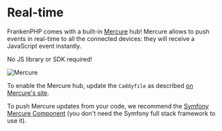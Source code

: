 # Real-time

FrankenPHP comes with a built-in [Mercure](https://mercure.rocks) hub!
Mercure allows to push events in real-time to all the connected devices: they will receive a JavaScript event instantly.

No JS library or SDK required!

![Mercure](https://mercure.rocks/static/main.png)

To enable the Mercure hub, update the `Caddyfile` as described [on Mercure's site](https://mercure.rocks/docs/hub/config).

To push Mercure updates from your code, we recommend the [Symfony Mercure Component](https://symfony.com/components/Mercure) (you don't need the Symfony full stack framework to use it).
